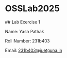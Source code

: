 # OSSLab2025

\## Lab Exercise 1

Name: Yash Pathak

Roll Number: 231b403

Email: 231b403@juetguna.in



